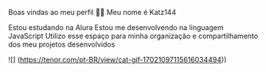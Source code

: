 Boas vindas ao meu perfil 💙💙
Meu nome é Katz144

Estou estudando na Alura
Estou me desenvolvendo na linguagem JavaScript
Utilizo esse espaço para minha organização e compartilhamento dos meu projetos desenvolvidos


![] (https://tenor.com/pt-BR/view/cat-gif-17021097115616034494))


